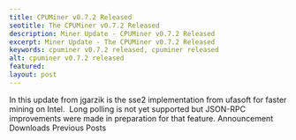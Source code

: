 ```yaml
---
title: CPUMiner v0.7.2 Released
seotitle: The CPUMiner v0.7.2 Released
description: Miner Update - CPUMiner v0.7.2 Released
excerpt: Miner Update - The CPUMiner v0.7.2 Released
keywords: cpuminer v0.7.2 released, cpuminer released
alt: cpuminer v0.7.2 released
featured: 
layout: post
---
```

In this update from jgarzik is the sse2 implementation from ufasoft for faster mining on Intel.  Long polling is not yet supported but JSON-RPC improvements were made in preparation for that feature.
Announcement
Downloads
Previous Posts

